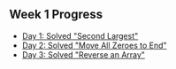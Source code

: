 ## Week 1 Progress  
- [Day 1: Solved "Second Largest"](./Day1.md)
- [Day 2: Solved "Move All Zeroes to End"](./Day2.md)
- [Day 3: Solved "Reverse an Array"](./Day3.md)
